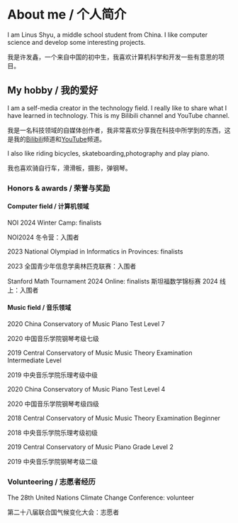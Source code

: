# About me / 个人简介

I am Linus Shyu, a middle school student from China. I like computer science and develop some interesting projects.

我是许发鑫，一个来自中国的初中生，我喜欢计算机科学和开发一些有意思的项目。

## My hobby / 我的爱好

I am a self-media creator in the technology field. I really like to share what I have learned in technology. This is my Bilibili channel and YouTube channel.

我是一名科技领域的自媒体创作者，我非常喜欢分享我在科技中所学到的东西，这是我的[Bilibili](https://space.bilibili.com/411591950?spm_id_from=333.1007.0.0)频道和[YouTube](https://www.youtube.com/channel/UC4KtR-YsWDfWtikRGOZb58Q)频道。

I also like riding bicycles, skateboarding,photography and play piano.

我也喜欢骑自行车，滑滑板，摄影，弹钢琴。

### Honors & awards / 荣誉与奖励

#### Computer field / 计算机领域

NOI 2024 Winter Camp: finalists

NOI2024 冬令营：入围者

2023 National Olympiad in Informatics in Provinces: finalists

2023 全国青少年信息学奥林匹克联赛：入围者

Stanford Math Tournament 2024 Online: finalists
斯坦福数学锦标赛 2024 线上：入围者

#### Music field / 音乐领域

2020 China Conservatory of Music Piano Test Level 7

2020 中国音乐学院钢琴考级七级

2019 Central Conservatory of Music Music Theory Examination Intermediate Level

2019 中央音乐学院乐理考级中级

2020 China Conservatory of Music Piano Test Level 4

2020 中国音乐学院钢琴考级四级

2018 Central Conservatory of Music Music Theory Examination Beginner

2018 中央音乐学院乐理考级初级

2019 Central Conservatory of Music Piano Grade Level 2

2019 中央音乐学院钢琴考级二级

### Volunteering / 志愿者经历

The 28th United Nations Climate Change Conference: volunteer

第二十八届联合国气候变化大会：志愿者
